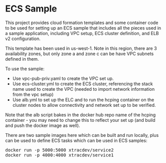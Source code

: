 # ECS Sample

This project provides cloud formation templates and some container code to be used for setting up 
an ECS sample that includes all the pieces used in a sample application, including
VPC setup, ECS cluster definition, and ELB v2 configuration.

This template has been used in us-west-1. Note in this region, there are 3 availability zones, but only zone a
and zone c can be have VPC subnets defined in them.

To use the sample:

* Use vpc-pub-priv.yaml to create the VPC set up.
* Use ecs-cluster.yml to create the ECS cluster, referencing the stack name used to create the VPC (needed to import
network information from the vpc setup)
* Use alb.yml to set up the ELC and to run the hcping container on the cluster nodes to allow
connectivity and network set up to be verified.

Note that the alb script bakes in the docker hub repo name of the hcping container - you may
need to change this to reflect your set up (and build and push the docker image as well).

There are two sample images here which can be built and run locally, plus can be used to define ECS tasks which
can be used in ECS samples:

<pre>
docker run -p 5000:5000 xtracdev/service2
docker run -p 4000:4000 xtracdev/service1
</pre>